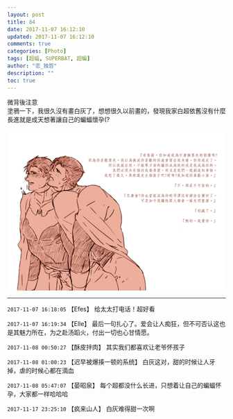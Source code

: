 ```yaml
---
layout: post
title: 84
date: 2017-11-07 16:12:10
updated: 2017-11-07 16:12:10
comments: true
categories: [Photo]
tags: [超蝠, SUPERBAT, 超蝙]
author: "恋_独哲"
description: ""
toc: true
---
```


<p>微背後注意<br />塗鴉一下，我很久沒有畫白灰了，想想很久以前畫的，發現我家白超依舊沒有什麼長進就是成天想著讓自己的蝙蝠懷孕(?<br /></p>

![](https://raw.githubusercontent.com/alicewish/maple50821/master/img_YW5MWVN1NEpoZFhldWNlSFBYUjhRazBydXNLcjdERTlCVllTV01JS2xKSEpTV3NXSGxwNmhRPT0.jpg)

---

`2017-11-07 16:18:05` 【Efes】 给太太打电话！超好看

`2017-11-07 16:19:34` 【Elle】 最后一句扎心了。爱会让人痴狂，但不可否认这也是其魅力所在，为之赴汤蹈火，付出一切也心甘情愿。

`2017-11-08 00:50:27` 【酥皮拌肉】 其实我们都喜欢让老爷怀孩子

`2017-11-08 01:00:23` 【迟早被爆揍一顿的系统】 白灰这对，甜的时候让人牙掉，虐的时候心都在滴血

`2017-11-08 05:47:07` 【晏昭泉】 每个超都没什么长进，只想着让自己的蝙蝠怀孕，大家都一样哈哈哈

`2017-11-17 23:25:10` 【疯来山人】 白灰难得甜一次啊
